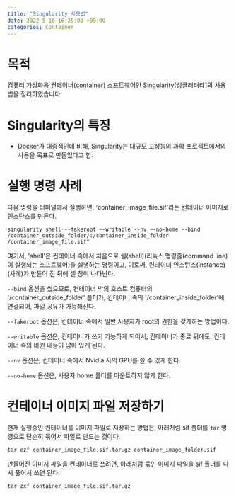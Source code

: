```yaml
---
title: "Singularity 사용법"
date: 2022-5-16 16:25:00 +09:00
categories: Container
---
```


# 목적
컴퓨터 가상화용 컨테이너(container) 소프트웨어인 Singularity[싱귤래러티]의 사용법을 정리하였습니다.

# Singularity의 특징
- Docker가 대중적인데 비해, Singularity는 대규모 고성능의 과학 프로젝트에서의 사용을 목표로 만들었다고 함.

# 실행 명령 사례
다음 명령을 터미널에서 실행하면, 'container_image_file.sif'라는 컨테이너 이미지로 인스탄스를 만든다.
```
singularity shell --fakeroot --writable --nv --no-home --bind /container_outside_folder/:/container_inside_folder /container_image_file.sif"
```
여기서, 'shell'은 컨테이너 속에서 처음으로 셸(shell)(리눅스 명령줄(command line)이 실행되는 소프트웨어)을 실행하는 명령이고, 이로써, 컨테이너 인스턴스(instance)(사례)가 만들어 진 뒤에 셸 창이 나타난다.

`--bind` 옵션을 썼으므로, 컨테이너 밖의 호스트 컴퓨터의 '/container_outside_folder' 폴더가, 컨테이너 속의 '/container_inside_folder'에 연결되어, 파일 공유가 가능해진다.

`--fakeroot` 옵션은, 컨테이너 속에서 일반 사용자가 root의 권한을 갖게하는 방법이다.

`--writable` 옵션은, 컨테이너가 쓰기 가능하게 되어서, 컨테이너가 종료 뒤에도, 컨테이너 속의 바뀐 내용이 남아 있게 된다.

`--nv` 옵션은, 컨테이너 속에서 Nvidia 사의 GPU를 쓸 수 있게 한다.

`--no-home` 옵션은, 사용자 home 폴더를 마운트하지 않게 한다.


# 컨테이너 이미지 파일 저장하기
현재 실행중인 컨테이너를 이미지 파일로 저장하는 방법은, 아래처럼 sif 폴더를 `tar` 명령으로 단순히 묶어서 파일로 만드는 것이다.
```
tar czf container_image_file.sif.tar.gz container_image_folder.sif
```
만들어진 이미지 파일을 컨테이너로 쓰려면, 아래처럼 묶인 이미지 파일을 sif 폴더를 다시 풀어서 쓰면 된다.
```
tar zxf container_image_file.sif.tar.gz
```
